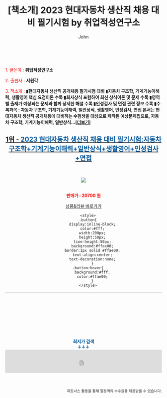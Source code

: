 ﻿---
layout: post
title:  "[책소개] 2023 현대자동차 생산직 채용 대비 필기시험 by 취업적성연구소"
author: John
categories: [ 도서 ]
tags: [  ]
image: https://search1.kakaocdn.net/thumb/R120x174.q85/?fname=http%3A%2F%2Ft1.daumcdn.net%2Flbook%2Fimage%2F6266556%3Ftimestamp%3D20230226144341 
description: "[책소개] 2023 현대자동차 생산직 채용 대비 필기시험 by 취업적성연구소"
toc: true
toc_sticky: true
---

<br>
<p>
<font color='#ff0000'>1. 글쓴이 : </font><b>취업적성연구소</b>
<p>
<font color='#ff0000'>2. 출판사 : </font><b>서원각</b>
<p>
<font color='#ff0000'>3. 책소개 : </font><b>▮현대자동차 생산직 공개채용 필기시험 대비 ▮자동차 구조학, 기계기능이해력, 생활영어 핵심 요점이론 수록 ▮회사상식 포함하여 최신 상식이론 및 문제 수록 ▮영역별 출제가 예상되는 문제와 함께 상세한 해설 수록 ▮인성검사 및 면접 관련 정보 수록 ▮수록과목 : 자동차 구조학, 기계기능이해력, 일반상식, 생활영어, 인성검사, 면접  본서는 현대자동차 생산직 공개채용에 대비하는 수험생을 대상으로 제작된 예상문제집으로, 자동차 구조학, 기계기능이해력, 일반상식...<a href="https://link.coupang.com/a/QT8bK" target="_blank">[더보기]</a></b>
<p>
    
<center><h2><a href="https://link.coupang.com/re/AFFSDP?lptag=AF7307611&pageKey=7079675014&itemId=17607491714&vendorItemId=84764564796&traceid=V0-153-c3022af7e9e69879&requestid=20230303175735578561465" target="_blank"><b>1위 - <font color='#01579B'>2023 현대자동차 생산직 채용 대비 필기시험:자동차 구조학+기계기능이해력+일반상식+생활영어+인성검사+면접</font></b></a></h2><br>

<a href="https://link.coupang.com/re/AFFSDP?lptag=AF7307611&pageKey=7079675014&itemId=17607491714&vendorItemId=84764564796&traceid=V0-153-c3022af7e9e69879&requestid=20230303175735578561465" target="_blank"><img src="https://static.coupangcdn.com/image/retail/images/2023/01/20/10/1/bca63315-aebc-4397-93af-e27a6c861156.jpg"></a><br><br>

<b><font color='#ff0000'>판매가 : 20700 원</font></b><br>

<a href="https://link.coupang.com/re/AFFSDP?lptag=AF7307611&pageKey=7079675014&itemId=17607491714&vendorItemId=84764564796&traceid=V0-153-c3022af7e9e69879&requestid=20230303175735578561465" target="_blank" class="button">상품&리뷰 바로가기</a><p>

        <style>
        .button{
            display:inline-block;
            color:#fff;
            width:200px;
            height:50px;
            line-height:50px;
            background:#ffae00;
            border:1px solid #ffae00;
            text-align:center;
            text-decoration:none;
            }
        .button:hover{
            background:#fff;
            color:#ffae00;
            }
        </style>

<hr>

<br><br><br><br><br><br><br>
<center><b><font color='#01579B' size='medium'>최저가 검색<br>
↓↓↓</font></b></center>
<center><iframe src="https://coupa.ng/b1Tbjx" width="100%" height="75" frameborder="0" scrolling="no" referrerpolicy="unsafe-url"></iframe></center>
<br><br>
<p>
<small>
    <div align="right">파트너스 활동을 통해 일정액의 수수료를 제공받을 수 있습니다.</div>
</small>
</p>
